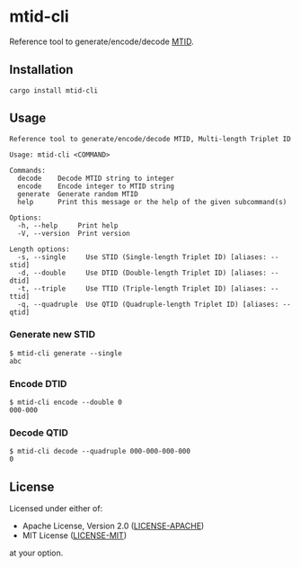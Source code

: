 # mtid-cli
Reference tool to generate/encode/decode [MTID](https://github.com/fluo10/mtid).

## Installation

```
cargo install mtid-cli
```

## Usage

```
Reference tool to generate/encode/decode MTID, Multi-length Triplet ID

Usage: mtid-cli <COMMAND>

Commands:
  decode    Decode MTID string to integer
  encode    Encode integer to MTID string
  generate  Generate random MTID
  help      Print this message or the help of the given subcommand(s)

Options:
  -h, --help     Print help
  -V, --version  Print version
```

```
Length options:
  -s, --single     Use STID (Single-length Triplet ID) [aliases: --stid]
  -d, --double     Use DTID (Double-length Triplet ID) [aliases: --dtid]
  -t, --triple     Use TTID (Triple-length Triplet ID) [aliases: --ttid]
  -q, --quadruple  Use QTID (Quadruple-length Triplet ID) [aliases: --qtid]
```

### Generate new STID

```
$ mtid-cli generate --single
abc
```

### Encode DTID

```
$ mtid-cli encode --double 0
000-000
```

### Decode QTID

```
$ mtid-cli decode --quadruple 000-000-000-000
0
```

## License

Licensed under either of:

- Apache License, Version 2.0 ([LICENSE-APACHE](LICENSE-APACHE))
- MIT License ([LICENSE-MIT](LICENSE-MIT))

at your option.
